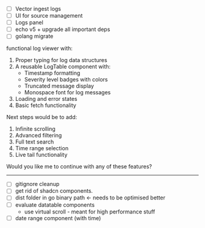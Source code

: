 - [ ] Vector ingest logs
- [ ] UI for source management
- [ ] Logs panel
- [ ] echo v5 + upgrade all important deps
- [ ] golang migrate

functional log viewer with:

1. Proper typing for log data structures
2. A reusable LogTable component with:
   - Timestamp formatting
   - Severity level badges with colors
   - Truncated message display
   - Monospace font for log messages
3. Loading and error states
4. Basic fetch functionality

Next steps would be to add:
1. Infinite scrolling
2. Advanced filtering
3. Full text search
4. Time range selection
5. Live tail functionality

Would you like me to continue with any of these features?

---

- [ ] gitignore cleanup
- [ ] get rid of shadcn components.
- [ ] dist folder in go binary path <- needs to be optimised better
- [ ] evaluate datatable components
   - use virtual scroll - meant for high performance stuff
- [ ] date range component (with time)

